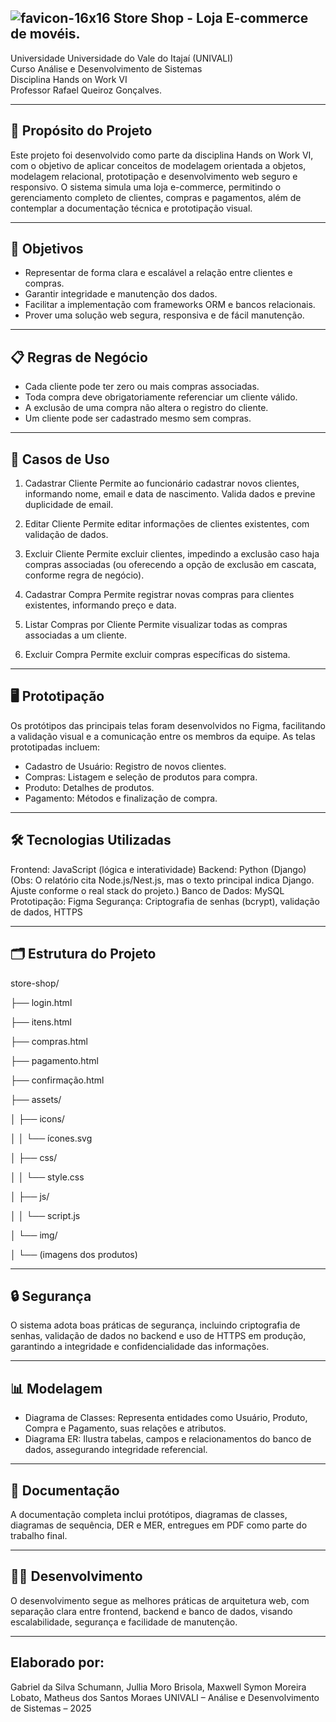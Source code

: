 ## ![favicon-16x16](https://github.com/user-attachments/assets/438b1aa8-8eaf-43b1-aa86-c92e18ce5c4c) Store Shop - Loja E-commerce de movéis.

Universidade Universidade do Vale do Itajaí (UNIVALI)  
Curso Análise e Desenvolvimento de Sistemas  
Disciplina Hands on Work VI  
Professor  Rafael Queiroz Gonçalves.

---

## 📌 Propósito do Projeto

Este projeto foi desenvolvido como parte da disciplina Hands on Work VI, com o objetivo de aplicar conceitos de modelagem orientada a objetos, modelagem relacional, prototipação e desenvolvimento web seguro e responsivo. O sistema simula uma loja e-commerce, permitindo o gerenciamento completo de clientes, compras e pagamentos, além de contemplar a documentação técnica e prototipação visual.

---

## 🎯 Objetivos

- Representar de forma clara e escalável a relação entre clientes e compras.
- Garantir integridade e manutenção dos dados.
- Facilitar a implementação com frameworks ORM e bancos relacionais.
- Prover uma solução web segura, responsiva e de fácil manutenção.

---

## 📋 Regras de Negócio

- Cada cliente pode ter zero ou mais compras associadas.
- Toda compra deve obrigatoriamente referenciar um cliente válido.
- A exclusão de uma compra não altera o registro do cliente.
- Um cliente pode ser cadastrado mesmo sem compras.
 

---

## 🧩 Casos de Uso

1. Cadastrar Cliente
Permite ao funcionário cadastrar novos clientes, informando nome, email e data de nascimento.
Valida dados e previne duplicidade de email.

2. Editar Cliente
Permite editar informações de clientes existentes, com validação de dados.

3. Excluir Cliente
Permite excluir clientes, impedindo a exclusão caso haja compras associadas (ou oferecendo a opção de exclusão em cascata, conforme regra de negócio).

4. Cadastrar Compra
Permite registrar novas compras para clientes existentes, informando preço e data.

5. Listar Compras por Cliente
Permite visualizar todas as compras associadas a um cliente.

6. Excluir Compra
Permite excluir compras específicas do sistema.

---

## 🖥️ Prototipação
Os protótipos das principais telas foram desenvolvidos no Figma, facilitando a validação visual e a comunicação entre os membros da equipe. As telas prototipadas incluem:

- Cadastro de Usuário: Registro de novos clientes.
- Compras: Listagem e seleção de produtos para compra.
- Produto: Detalhes de produtos.
- Pagamento: Métodos e finalização de compra.

---

## 🛠 Tecnologias Utilizadas

Frontend: JavaScript (lógica e interatividade)
Backend: Python (Django)
(Obs: O relatório cita Node.js/Nest.js, mas o texto principal indica Django. Ajuste conforme o real stack do projeto.)
Banco de Dados: MySQL
Prototipação: Figma
Segurança: Criptografia de senhas (bcrypt), validação de dados, HTTPS

---

## 🗂️ Estrutura do Projeto

store-shop/

├── login.html

├── itens.html

├── compras.html

├── pagamento.html

├── confirmação.html

├── assets/

│   ├── icons/

│   │   └── ícones.svg

│   ├── css/

│   │   └── style.css

│   ├── js/

│   │   └── script.js

│   └── img/

│       └── (imagens dos produtos)

---

## 🔒 Segurança

O sistema adota boas práticas de segurança, incluindo criptografia de senhas, validação de dados no backend e uso de HTTPS em produção, garantindo a integridade e confidencialidade das informações.

---

## 📊 Modelagem

- Diagrama de Classes: Representa entidades como Usuário, Produto, Compra e Pagamento, suas relações e atributos.
- Diagrama ER: Ilustra tabelas, campos e relacionamentos do banco de dados, assegurando integridade referencial.

---

## 📄 Documentação

A documentação completa inclui protótipos, diagramas de classes, diagramas de sequência, DER e MER, entregues em PDF como parte do trabalho final.

---

## 👨‍💻 Desenvolvimento

O desenvolvimento segue as melhores práticas de arquitetura web, com separação clara entre frontend, backend e banco de dados, visando escalabilidade, segurança e facilidade de manutenção.

---

## Elaborado por:
Gabriel da Silva Schumann, Jullia Moro Brisola, Maxwell Symon Moreira Lobato, Matheus dos Santos Moraes
UNIVALI – Análise e Desenvolvimento de Sistemas – 2025

